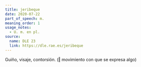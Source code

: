 ```yaml
---
title: jeribeque
date: 2020-07-22
part_of_speech: m.
meaning_order: 1
usage_notes:
  - U. m. en pl.
source:
  name: DLE 23
  link: https://dle.rae.es/jeribeque
---
```


Guiño, visaje, contorsión. (‖ movimiento con que se expresa algo)